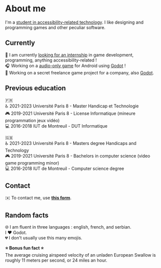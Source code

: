 # About me

I'm a [student in accessibility-related technology](https://www.univ-paris8.fr/-Master-Technologie-et-Handicap-676-). I like designing and programming games and other peculiar software.

## Currently

:newspaper: I am currently [looking for an internship](https://www.linkedin.com/in/predrag-kostic/) in game development, programming, anything accessibility-related !  
:headphones: Working on a [audio-only game](https://github.com/pkostic-dev/game-wraith-hunter) for Android using [Godot](https://godotengine.org/) !  
:space_invader: Working on a secret freelance game project for a company, also [Godot](https://godotengine.org/).

## Previous education

:fr:  
:wheelchair: 2021-2023 Université Paris 8 - Master Handicap et Technologie  
:video_game: 2019-2021 Université Paris 8 - License Informatique (mineure programmation jeux vidéo)  
:computer: 2016-2018 IUT de Montreuil - DUT Informatique  

:uk:  
:wheelchair: 2021-2023 Université Paris 8 - Masters degree Handicaps and Technology  
:video_game: 2019-2021 Université Paris 8 - Bachelors in computer science (video game programming minor)  
:computer: 2016-2018 IUT de Montreuil - Computer science degree  

## Contact

:envelope: To contact me, use [**this form**](https://linktr.ee/p_kostic).

## Random facts

:globe_with_meridians: I am fluent in three languages : english, french, and serbian.  
I ❤️ Godot.  
:broken_heart: I don't usually use this many emojis.  
  
  
**:star: Bonus fun fact :star:**  
The average cruising airspeed velocity of an unladen European Swallow is roughly 11 meters per second, or 24 miles an hour.
